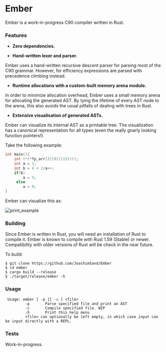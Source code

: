 # Ember 

Ember is a work-in-progress C90 compiler written in Rust. 

### Features
- **Zero dependencies.**

- **Hand-written lexer and parser.**  

Ember uses a hand-written recursive descent parser for parsing most of the C90 grammar. However, for efficiency expressions are parsed with precedence climbing instead.

- **Runtime allocations with a custom-built memory arena module.**  

In order to minimize allocation overhead, Ember uses a small memory arena for allocating the generated AST. By tying the lifetime of every AST node to the arena, this also avoids the usual pitfalls of dealing with trees in Rust.

- **Extensive visualisation of generated ASTs.**

Ember can visualize its internal AST as a printable tree. The visualization has a canonical representation for all types (even the really gnarly looking function pointers!).  

Take the following example:
```C
int main(){
    int (*(*fp_arr[3][9])[15])();
    int a = 1;
    int b = 4 + 2/a++;
    if(b)
        a = 5;
     else 
        a = 8;
}
```
Ember can visualize this as:  


![print_example](https://user-images.githubusercontent.com/37040245/192108603-6ff136b4-09e3-4125-89e5-786898459033.png)

### Building

Since Ember is written in Rust, you will need an installation of Rust to compile it. Ember is known to compile with Rust 1.59 (Stable) or newer. Compatibility with older versions of Rust will be check in the near future.

To build:

```
$ git clone https://github.com/JoachimSand/Ember
$ cd ember
$ cargo build --release
$ ./target/release/ember -h
```

### Usage
```
 Usage: ember [ -p ][ -c ] <file>
         -p       Parse specified file and print an AST
         -c       Compile specified file. WIP
         -h       Print this help menu
         <file> can optionally be left empty, in which case input can be input directly with a REPL.
```

### Tests
Work-in-progress.
